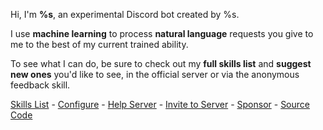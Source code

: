 Hi, I'm **%s**, an experimental Discord bot created by %s.

I use **machine learning** to process **natural language** requests you give to me to the best of my current trained
ability.

To see what I can do, be sure to check out my **full skills list** and **suggest new ones** you'd like to see, in the
official server or via the anonymous feedback skill.

[Skills List](https://gl.yttr.org/en/latest/skills.html) -
[Configure](https://conf.gl.yttr.org/) -
[Help Server](https://gl.yttr.org/server) -
[Invite to Server](https://gl.yttr.org/invite) -
[Sponsor](https://gl.yttr.org/sponsor) -
[Source Code](https://gl.yttr.org/source)
